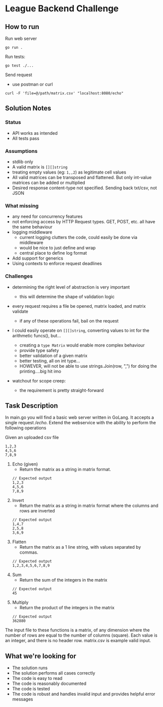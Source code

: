 # League Backend Challenge

## How to run

Run web server
```
go run .
```
Run tests:
```
go test ./...
```
Send request
- use postman or curl
```
curl -F 'file=@/path/matrix.csv' "localhost:8080/echo"
```

## Solution Notes

### Status

- API works as intended
- All tests pass

### Assumptions

- stdlib only
- A valid matrix is `[][]string`
- treating empty values (eg: `1,,2`) as legitimate cell values
- All valid matrices can be transposed and flattened. But only int-value matrices can be added or multiplied
- Desired response content-type not specified. Sending back txt/csv, not JSON

### What missing

- any need for concurrency features
- not enforcing access by HTTP Request types. GET, POST, etc. all have the same behaviour
- logging middleware
  - current logging clutters the code, could easily be done via middleware
  - would be nice to just define and wrap
  - central place to define log format
- Add support for generics
- Using contexts to enforce request deadlines

### Challenges

- determining the right level of abstraction is very important
  - this will determine the shape of validation logic
- every request requires a file be opened, matrix loaded, and matrix validate
  - if any of these operations fail, bail on the request

- I could easily operate on `[][]string`, converting values to int for the arithmetic funcs(), but...
  - creating a `type Matrix` would enable more complex behaviour
  - provide type safety
  - better validation of a given matrix
  - better testing, all on int type...
  - HOWEVER, will not be able to use strings.Join(row, ",") for doing the printing....big hit imo

- watchout for scope creep:
  - the requirement is pretty straight-forward

## Task Description

In main.go you will find a basic web server written in GoLang. It accepts a single request _/echo_. Extend the webservice with the ability to perform the following operations

Given an uploaded csv file

```
1,2,3
4,5,6
7,8,9
```

1. Echo (given)
    - Return the matrix as a string in matrix format.
    ```
    // Expected output
    1,2,3
    4,5,6
    7,8,9
    ```
2. Invert
    - Return the matrix as a string in matrix format where the columns and rows are inverted
    ```
    // Expected output
    1,4,7
    2,5,8
    3,6,9
    ```
3. Flatten
    - Return the matrix as a 1 line string, with values separated by commas.
    ```
    // Expected output
    1,2,3,4,5,6,7,8,9
    ```
4. Sum
    - Return the sum of the integers in the matrix
    ```
    // Expected output
    45
    ```
5. Multiply
    - Return the product of the integers in the matrix
    ```
    // Expected output
    362880
    ```

The input file to these functions is a matrix, of any dimension where the number of rows are equal to the number of columns (square). Each value is an integer, and there is no header row. matrix.csv is example valid input.  

## What we're looking for

- The solution runs
- The solution performs all cases correctly
- The code is easy to read
- The code is reasonably documented
- The code is tested
- The code is robust and handles invalid input and provides helpful error messages
